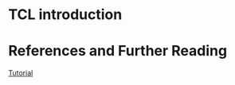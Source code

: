 # TCL introduction


# References and Further Reading

[Tutorial](https://www.tcl.tk/man/tcl8.5/tutorial/Tcl0.html)
